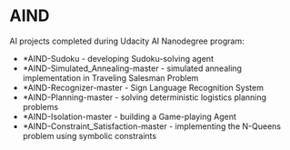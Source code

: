 # AIND
AI projects completed during Udacity AI Nanodegree program:
- *AIND-Sudoku - developing Sudoku-solving agent
- *AIND-Simulated_Annealing-master - simulated annealing implementation in Traveling Salesman Problem
- *AIND-Recognizer-master - Sign Language Recognition System
- *AIND-Planning-master - solving deterministic logistics planning problems
- *AIND-Isolation-master - building a Game-playing Agent
- *AIND-Constraint_Satisfaction-master - implementing the N-Queens problem using symbolic constraints
